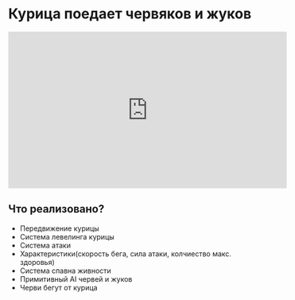 <h1>Курица поедает червяков и жуков</h1>

<iframe width="560" height="315" src="https://www.youtube.com/embed/mPDz9NJBUdM?si=IJB9EtbvF2emWzff" title="YouTube video player" frameborder="0" allow="accelerometer; autoplay; clipboard-write; encrypted-media; gyroscope; picture-in-picture; web-share" allowfullscreen></iframe>

<h2>Что реализовано?</h2>
<ul>
  <li>Передвижение курицы</li>
  <li>Система левелинга курицы</li>
  <li>Система атаки</li>
  <li>Характеристики(скорость бега, сила атаки, колчиество макс. здоровья)</li>
  <li>Система спавна живности</li>
  <li>Примитивный AI червей и жуков
    <li>Черви бегут от курица</li>
  </li>
  <ul></ul
</ul>

